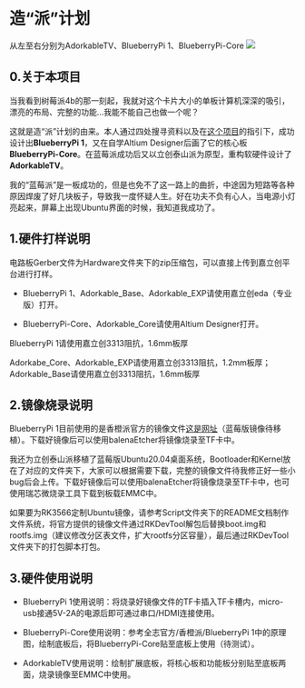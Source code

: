 # 造“派”计划

从左至右分别为AdorkableTV、BlueberryPi 1、BlueberryPi-Core
![](2.Docs/Images/All.jpg)

## 0.关于本项目

当我看到树莓派4b的那一刻起，我就对这个卡片大小的单板计算机深深的吸引，漂亮的布局、完整的功能...我能不能自己也做一个呢？  

这就是造“派”计划的由来。本人通过四处搜寻资料以及在[这个项目](https://oshwhub.com/logicworld/h6_board)的指引下，成功设计出**BlueberryPi 1**，又在自学Altium Designer后画了它的核心板**BlueberryPi-Core**。在蓝莓派成功后又以立创泰山派为原型，重构软硬件设计了**AdorkableTV**。  

我的“蓝莓派”是一板成功的，但是也免不了这一路上的曲折，中途因为短路等各种原因焊废了好几块板子，导致我一度怀疑人生。好在功夫不负有心人，当电源小灯亮起来，屏幕上出现Ubuntu界面的时候，我知道我成功了。  

## 1.硬件打样说明

电路板Gerber文件为Hardware文件夹下的zip压缩包，可以直接上传到嘉立创平台进行打样。  

- BlueberryPi 1、Adorkable_Base、Adorkable_EXP请使用嘉立创eda（专业版）打开。  

- BlueberryPi-Core、Adorkable_Core请使用Altium Designer打开。  

BlueberryPi 1请使用嘉立创3313阻抗，1.6mm板厚  

Adorkabe_Core、Adorkable_EXP请使用嘉立创3313阻抗，1.2mm板厚；Adorkable_Base请使用嘉立创3313阻抗，1.6mm板厚

## 2.镜像烧录说明

BlueberryPi 1目前使用的是香橙派官方的镜像文件[这是网址](http://www.orangepi.cn/html/hardWare/computerAndMicrocontrollers/details/Orange-Pi-3-LTS.html)（蓝莓版镜像待移植）。下载好镜像后可以使用balenaEtcher将镜像烧录至TF卡中。  

我还为立创泰山派移植了蓝莓版Ubuntu20.04桌面系统，Bootloader和Kernel放在了对应的文件夹下，大家可以根据需要下载，完整的镜像文件待我修正好一些小bug后会上传。下载好镜像后可以使用balenaEtcher将镜像烧录至TF卡中，也可使用瑞芯微烧录工具下载到板载EMMC中。  

如果要为RK3566定制Ubuntu镜像，请参考Script文件夹下的README文档制作文件系统，将官方提供的镜像文件通过RKDevTool解包后替换boot.img和rootfs.img（建议修改分区表文件，扩大rootfs分区容量），最后通过RKDevTool文件夹下的打包脚本打包。

## 3.硬件使用说明

- BlueberryPi 1使用说明：将烧录好镜像文件的TF卡插入TF卡槽内，micro-usb接通5V-2A的电源后即可通过串口/HDMI连接使用。  

- BlueberryPi-Core使用说明：参考全志官方/香橙派/BlueberryPi 1中的原理图，绘制底板后，将BlueberryPi-Core贴至底板上使用（待测试）。  

- AdorkableTV使用说明：绘制扩展底板，将核心板和功能板分别贴至底板两面，烧录镜像至EMMC中使用。